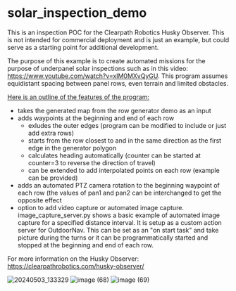 # solar_inspection_demo

This is an inspection POC for the Clearpath Robotics Husky Observer. This is not intended for commercial deployment and is just an example, but could serve as a starting point for additional development.

The purpose of this example is to create automated missions for the purpose of underpanel solar inspections such as in this video: https://www.youtube.com/watch?v=xIM0MXvQyGU. This program assumes equidistant spacing between panel rows, even terrain and limited obstacles.

<ins>Here is an outline of the features of the program: </ins>
- takes the generated map from the row generator demo as an input
- adds waypoints at the beginning and end of each row
   * exludes the outer edges (program can be modified to include or just add extra rows)
   * starts from the row closest to and in the same direction as the first edge in the generator polygon
   * calculates heading automatically (counter can be started at counter=3 to reverse the direction of travel)
   * can be extended to add interpolated points on each row (example can be provided)
- adds an automated PTZ camera rotation to the beginning waypoint of each row (the values of pan1 and pan2 can be interchanged to get the opposite effect
- option to add video capture or automated image capture. image_capture_server.py shows a basic example of automated image capture for a specified distance interval. It is setup as a custom action server for OutdoorNav. This can be set as an "on start task" and take picture during the turns or it can be programmatically started and stopped at the beginning and end of each row. 

For more information on the Husky Observer: https://clearpathrobotics.com/husky-observer/


![20240503_133329](https://github.com/user-attachments/assets/c708d429-078d-4188-bbf5-738d2e7c2ed0)
![image (68)](https://github.com/user-attachments/assets/b59e637b-f0bf-4acb-b7fb-fecf3c7ad4d7)
![image (69)](https://github.com/user-attachments/assets/4e8fed6d-ca39-4be9-97f7-429905418a64)
